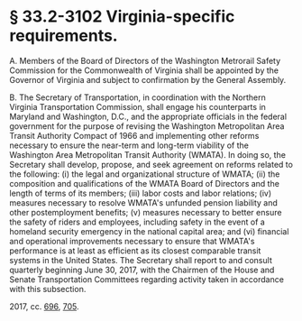 # § 33.2-3102 Virginia-specific requirements.

<p>A. Members of the Board of Directors of the Washington Metrorail Safety Commission for the Commonwealth of Virginia shall be appointed by the Governor of Virginia and subject to confirmation by the General Assembly.</p><p>B. The Secretary of Transportation, in coordination with the Northern Virginia Transportation Commission, shall engage his counterparts in Maryland and Washington, D.C., and the appropriate officials in the federal government for the purpose of revising the Washington Metropolitan Area Transit Authority Compact of 1966 and implementing other reforms necessary to ensure the near-term and long-term viability of the Washington Area Metropolitan Transit Authority (WMATA). In doing so, the Secretary shall develop, propose, and seek agreement on reforms related to the following: (i) the legal and organizational structure of WMATA; (ii) the composition and qualifications of the WMATA Board of Directors and the length of terms of its members; (iii) labor costs and labor relations; (iv) measures necessary to resolve WMATA's unfunded pension liability and other postemployment benefits; (v) measures necessary to better ensure the safety of riders and employees, including safety in the event of a homeland security emergency in the national capital area; and (vi) financial and operational improvements necessary to ensure that WMATA's performance is at least as efficient as its closest comparable transit systems in the United States. The Secretary shall report to and consult quarterly beginning June 30, 2017, with the Chairmen of the House and Senate Transportation Committees regarding activity taken in accordance with this subsection.</p><p>2017, cc. <a href='http://lis.virginia.gov/cgi-bin/legp604.exe?171+ful+CHAP0696'>696</a>, <a href='http://lis.virginia.gov/cgi-bin/legp604.exe?171+ful+CHAP0705'>705</a>.</p>